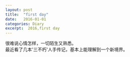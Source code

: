 ```yaml
---
layout: post
title:  "first day"
date:   2016-01-01
categories: Diary
excerpt:  2016,first day
---
```

很难说心情怎样，一切陌生又熟悉。
<br>
最近看了几本'三不朽'人手传记，基本上能理解到一个新境界。
